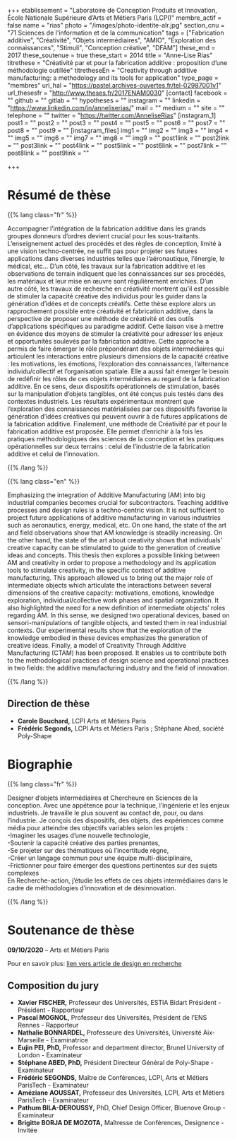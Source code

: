 +++
etablissement = "Laboratoire de Conception Produits et Innovation, École Nationale Supérieure d’Arts et Métiers Paris (LCPI)"
membre_actif = false
name = "rias"
photo = "/images/photo-identite-alr.jpg"
section_cnu = "71 Sciences de l'information et de la communication"
tags = ["Fabrication additive", "Créativité", "Objets intermédiaires", "AMIO", "Exploration des connaissances", "Stimuli", "Conception créative", "DFAM"]
these_end = 2017
these_soutenue = true
these_start = 2014
title = "Anne-Lise Rias"
titrethese = "Créativité par et pour la fabrication additive : proposition d’une méthodologie outillée"
titretheseEn = "Creativity through additive manufacturing: a methodology and its tools for application"
type_page = "membres"
url_hal = "https://pastel.archives-ouvertes.fr/tel-02987001v1"
url_thesesfr = "http://www.theses.fr/2017ENAM0030"
[contact]
facebook = ""
github = ""
gitlab = ""
hypotheses = ""
instagram = ""
linkedin = "https://www.linkedin.com/in/anneliserias/"
mail = ""
medium = ""
site = ""
telephone = ""
twitter = "https://twitter.com/AnneliseRias"
[instagram_1]
post1 = ""
post2 = ""
post3 = ""
post4 = ""
post5 = ""
post6 = ""
post7 = ""
post8 = ""
post9 = ""
[instagram_files]
img1 = ""
img2 = ""
img3 = ""
img4 = ""
img5 = ""
img6 = ""
img7 = ""
img8 = ""
img9 = ""
post1link = ""
post2link = ""
post3link = ""
post4link = ""
post5link = ""
post6link = ""
post7link = ""
post8link = ""
post9link = ""

+++
<!-- Supprimer les parties non remplies (supprimer les blocks de lang s'il n'y a pas deux langues). Tu es libre d'ajouter ce que tu veux à cette partie -->

# Résumé de thèse

{{% lang class="fr" %}}

Accompagner l’intégration de la fabrication additive dans les grands groupes donneurs d’ordres devient crucial pour les sous-traitants. L’enseignement actuel des procédés et des règles de conception, limité à une vision techno-centrée, ne suffit pas pour projeter ses futures applications dans diverses industries telles que l’aéronautique, l’énergie, le médical, etc… D’un côté, les travaux sur la fabrication additive et les observations de terrain indiquent que les connaissances sur ses procédés, les matériaux et leur mise en œuvre sont régulièrement enrichies. D’un autre côté, les travaux de recherche en créativité montrent qu’il est possible de stimuler la capacité créative des individus pour les guider dans la génération d’idées et de concepts créatifs. Cette thèse explore alors un rapprochement possible entre créativité et fabrication additive, dans la perspective de proposer une méthode de créativité et des outils d’applications spécifiques au paradigme additif. Cette liaison vise à mettre en évidence des moyens de stimuler la créativité pour adresser les enjeux et opportunités soulevés par la fabrication additive. Cette approche a permis de faire émerger le rôle prépondérant des objets intermédiaires qui articulent les interactions entre plusieurs dimensions de la capacité créative : les motivations, les émotions, l’exploration des connaissances, l’alternance individu/collectif et l’organisation spatiale. Elle a aussi fait émerger le besoin de redéfinir les rôles de ces objets intermédiaires au regard de la fabrication additive. En ce sens, deux dispositifs opérationnels de stimulation, basés sur la manipulation d’objets tangibles, ont été conçus puis testés dans des contextes industriels. Les résultats expérimentaux montrent que l’exploration des connaissances matérialisées par ces dispositifs favorise la génération d’idées créatives qui peuvent ouvrir à de futures applications de la fabrication additive. Finalement, une méthode de Créativité par et pour la fabrication additive est proposée. Elle permet d’enrichir à la fois les pratiques méthodologiques des sciences de la conception et les pratiques opérationnelles sur deux terrains : celui de l’industrie de la fabrication additive et celui de l’innovation.

{{% /lang %}}

{{% lang class="en" %}}

Emphasizing the integration of Additive Manufacturing (AM) into big industrial companies becomes crucial for subcontractors. Teaching additive processes and design rules is a techno-centric vision. It is not sufficient to project future applications of additive manufacturing in various industries such as aeronautics, energy, medical, etc. On one hand, the state of the art and field observations show that AM knowledge is steadily increasing. On the other hand, the state of the art about creativity shows that individuals’ creative capacity can be stimulated to guide to the generation of creative ideas and concepts. This thesis then explores a possible linking between AM and creativity in order to propose a methodology and its application tools to stimulate creativity, in the specific context of additive manufacturing. This approach allowed us to bring out the major role of intermediate objects which articulate the interactions between several dimensions of the creative capacity: motivations, emotions, knowledge exploration, individual/collective work phases and spatial organization. It also highlighted the need for a new definition of intermediate objects’ roles regarding AM. In this sense, we designed two operational devices, based on sensori-manipulations of tangible objects, and tested them in real industrial contexts. Our experimental results show that the exploration of the knowledge embodied in these devices emphasizes the generation of creative ideas. Finally, a model of Creativity Through Additive Manufacturing (CTAM) has been proposed. It enables us to contribute both to the methodological practices of design science and operational practices in two fields: the additive manufacturing industry and the field of innovation.

{{% /lang %}}

## Direction de thèse

* **Carole Bouchard,** LCPI Arts et Métiers Paris
* **Frédéric Segonds,** LCPI Arts et Métiers Paris ; Stéphane Abed, société Poly-Shape

# Biographie

{{% lang class="fr" %}}

Designer d’objets intermédiaires et Chercheure en Sciences de la conception. Avec une appétence pour la technique, l’ingénierie et les enjeux industriels. Je travaille le plus souvent au contact de, pour, ou dans l’industrie. Je conçois des dispositifs, des objets, des expériences comme média pour atteindre des objectifs variables selon les projets :   
\-Imaginer les usages d’une nouvelle technologie,   
\-Soutenir la capacité créative des parties prenantes,  
\-Se projeter sur des thématiques où l’incertitude règne,   
\-Créer un langage commun pour une équipe multi-disciplinaire,   
\-Frictionner pour faire émerger des questions pertinentes sur des sujets complexes  
En Recherche-action, j’étudie les effets de ces objets intermédiaires dans le cadre de méthodologies d’innovation et de désinnovation.

{{% /lang %}}

# Soutenance de thèse

**09/10/2020** – Arts et Métiers Paris

Pour en savoir plus: [lien vers article de design en recherche]()

## Composition du jury

* **Xavier FISCHER,** Professeur des Universités, ESTIA Bidart Président -Président - Rapporteur
* **Pascal MOGNOL,** Professeur des Universités, Président de l’ENS Rennes - Rapporteur
* **Nathalie BONNARDEL,** Professeure des Universités, Université Aix-Marseille - Examinatrice
* **Eujin PEI, PhD,** Professor and department director, Brunel University of London - Examinateur
* **Stéphane ABED, PhD,** Président Directeur Général de Poly-Shape - Examinateur
* **Frédéric SEGONDS,** Maître de Conférences, LCPI, Arts et Métiers ParisTech - Examinateur
* **Améziane AOUSSAT,** Professeur des Universités, LCPI, Arts et Métiers ParisTech - Examinateur
* **Pathum BILA-DEROUSSY,** PhD, Chief Design Officer, Bluenove Group - Examinateur
* **Brigitte BORJA DE MOZOTA,** Maîtresse de Conférences, Designence - Invitée